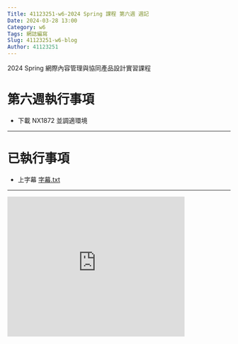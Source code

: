 ```yaml
---
Title: 41123251-w6-2024 Spring 課程 第六週 週記
Date: 2024-03-28 13:00
Category: w6
Tags: 網誌編寫
Slug: 41123251-w6-blog
Author: 41123251
---
```


2024 Spring 網際內容管理與協同產品設計實習課程

<!-- PELICAN_END_SUMMARY -->

# 第六週執行事項
- 下載 NX1872 並調適環境

---

# 已執行事項
- 上字幕 
[字幕.txt](https://github.com/41123251/cd2024/files/14773072/cd2024_2b_3_.Github.txt)

--- 
<iframe width="400" height="315" src="https://www.youtube.com/embed/cB5bOqGAOt4?si=_qyCtKZyVdDj6FhN" title="YouTube video player" frameborder="0" allow="accelerometer; autoplay; clipboard-write; encrypted-media; gyroscope; picture-in-picture; web-share" referrerpolicy="strict-origin-when-cross-origin" allowfullscreen></iframe>

